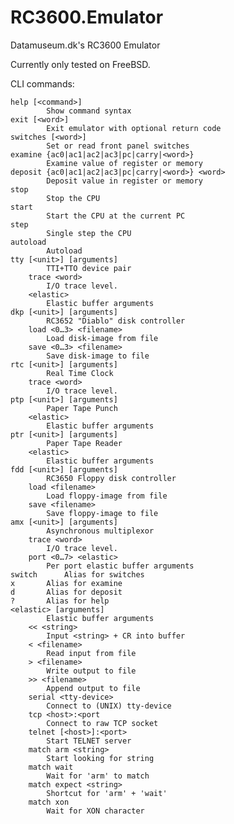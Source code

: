 # RC3600.Emulator

Datamuseum.dk's RC3600 Emulator

Currently only tested on FreeBSD.

CLI commands:

	help [<command>]
			Show command syntax
	exit [<word>]
			Exit emulator with optional return code
	switches [<word>]
			Set or read front panel switches
	examine {ac0|ac1|ac2|ac3|pc|carry|<word>}
			Examine value of register or memory
	deposit {ac0|ac1|ac2|ac3|pc|carry|<word>} <word>
			Deposit value in register or memory
	stop
			Stop the CPU
	start
			Start the CPU at the current PC
	step
			Single step the CPU
	autoload
			Autoload
	tty [<unit>] [arguments]
			TTI+TTO device pair
		trace <word>
			I/O trace level.
		<elastic>
			Elastic buffer arguments
	dkp [<unit>] [arguments]
			RC3652 "Diablo" disk controller
		load <0…3> <filename>
			Load disk-image from file
		save <0…3> <filename>
			Save disk-image to file
	rtc [<unit>] [arguments]
			Real Time Clock
		trace <word>
			I/O trace level.
	ptp [<unit>] [arguments]
			Paper Tape Punch
		<elastic>
			Elastic buffer arguments
	ptr [<unit>] [arguments]
			Paper Tape Reader
		<elastic>
			Elastic buffer arguments
	fdd [<unit>] [arguments]
			RC3650 Floppy disk controller
		load <filename>
			Load floppy-image from file
		save <filename>
			Save floppy-image to file
	amx [<unit>] [arguments]
			Asynchronous multiplexor
		trace <word>
			I/O trace level.
		port <0…7> <elastic>
			Per port elastic buffer arguments
	switch		Alias for switches
	x		Alias for examine
	d		Alias for deposit
	?		Alias for help
	<elastic> [arguments]
			Elastic buffer arguments
		<< <string>
			Input <string> + CR into buffer
		< <filename>
			Read input from file
		> <filename>
			Write output to file
		>> <filename>
			Append output to file
		serial <tty-device>
			Connect to (UNIX) tty-device
		tcp <host>:<port
			Connect to raw TCP socket
		telnet [<host>]:<port>
			Start TELNET server
		match arm <string>
			Start looking for string
		match wait
			Wait for 'arm' to match
		match expect <string>
			Shortcut for 'arm' + 'wait'
		match xon
			Wait for XON character
